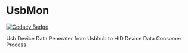 # UsbMon

[![Codacy Badge](https://api.codacy.com/project/badge/Grade/d7385fae7dfa4af29831abc0bc97223c)](https://app.codacy.com/gh/Kelvinhack/UsbMon?utm_source=github.com&utm_medium=referral&utm_content=Kelvinhack/UsbMon&utm_campaign=Badge_Grade)

Usb Device Data Penerater from Usbhub to HID Device Data Consumer Process

